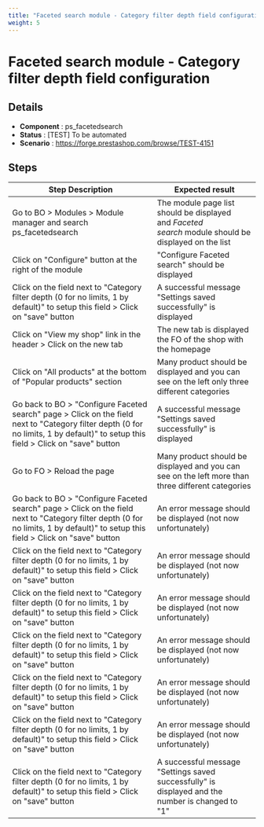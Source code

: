 ```yaml
---
title: "Faceted search module - Category filter depth field configuration"
weight: 5
---
```


# Faceted search module - Category filter depth field configuration
## Details
* **Component** : ps_facetedsearch
* **Status** : [TEST] To be automated
* **Scenario** : https://forge.prestashop.com/browse/TEST-4151

## Steps
| Step Description | Expected result |
| ----- | ----- |
| Go to BO > Modules > Module manager and search ps_facetedsearch | The module page list should be displayed and *Faceted search* module should be displayed on the list |
| Click on "Configure" button at the right of the module | "Configure Faceted search" should be displayed |
| Click on the field next to "Category filter depth (0 for no limits, 1 by default)" to setup this field > Click on "save" button | A successful message "Settings saved successfully" is displayed |
| Click on "View my shop" link in the header > Click on the new tab | The new tab is displayed the FO of the shop with the homepage |
| Click on "All products" at the bottom of "Popular products" section | Many product should be displayed and you can see on the left only three different categories |
| Go back to BO > "Configure Faceted search" page > Click on the field next to "Category filter depth (0 for no limits, 1 by default)" to setup this field > Click on "save" button | A successful message "Settings saved successfully" is displayed |
| Go to FO > Reload the page | Many product should be displayed and you can see on the left more than three different categories |
| Go back to BO > "Configure Faceted search" page > Click on the field next to "Category filter depth (0 for no limits, 1 by default)" to setup this field > Click on "save" button | An error message should be displayed (not now unfortunately) |
| Click on the field next to "Category filter depth (0 for no limits, 1 by default)" to setup this field > Click on "save" button | An error message should be displayed (not now unfortunately) |
| Click on the field next to "Category filter depth (0 for no limits, 1 by default)" to setup this field > Click on "save" button | An error message should be displayed (not now unfortunately) |
| Click on the field next to "Category filter depth (0 for no limits, 1 by default)" to setup this field > Click on "save" button | An error message should be displayed (not now unfortunately) |
| Click on the field next to "Category filter depth (0 for no limits, 1 by default)" to setup this field > Click on "save" button | An error message should be displayed (not now unfortunately) |
| Click on the field next to "Category filter depth (0 for no limits, 1 by default)" to setup this field > Click on "save" button | An error message should be displayed (not now unfortunately) |
| Click on the field next to "Category filter depth (0 for no limits, 1 by default)" to setup this field > Click on "save" button | A successful message "Settings saved successfully" is displayed and the number is changed to "1" |